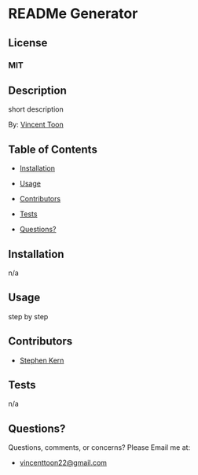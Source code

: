 
# READMe Generator

## License

### MIT

## Description

short description

By: [Vincent Toon](https://github.com/vincenttoon)

## Table of Contents

* [Installation](#installation)

* [Usage](#usage)  

* [Contributors](#contributors)

* [Tests](#tests)

* [Questions?](#questions)

## Installation

n/a

## Usage

step by step

## Contributors

* [Stephen Kern](https://github.com/stephen-kern)

## Tests

n/a

## Questions?

Questions, comments, or concerns? Please Email me at:
* vincenttoon22@gmail.com
